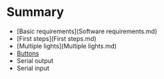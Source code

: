 # Summary

* [Basic requirements](Software requirements.md)
* [First steps](First steps.md)
* [Multiple lights](Multiple lights.md)
* [Buttons](Buttons.md)
* Serial output
* Serial input

